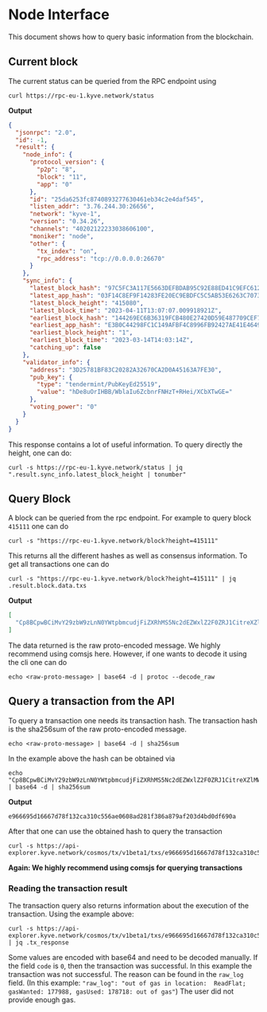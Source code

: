 # Node Interface

This document shows how to query basic information from the blockchain.

## Current block

The current status can be queried from the RPC endpoint using

```shell
curl https://rpc-eu-1.kyve.network/status
```

**Output**
```json
{
  "jsonrpc": "2.0",
  "id": -1,
  "result": {
    "node_info": {
      "protocol_version": {
        "p2p": "8",
        "block": "11",
        "app": "0"
      },
      "id": "25da6253fc8740893277630461eb34c2e4daf545",
      "listen_addr": "3.76.244.30:26656",
      "network": "kyve-1",
      "version": "0.34.26",
      "channels": "40202122233038606100",
      "moniker": "node",
      "other": {
        "tx_index": "on",
        "rpc_address": "tcp://0.0.0.0:26670"
      }
    },
    "sync_info": {
      "latest_block_hash": "97C5FC3A117E5663DEFBDAB95C92E88ED41C9EFC612D038F3AE89084F50D7BB7",
      "latest_app_hash": "03F14C8EF9F14283FE20EC9EBDFC5C5AB53E6263C7073E3971905A49C879CC67",
      "latest_block_height": "415080",
      "latest_block_time": "2023-04-11T13:07:07.009918921Z",
      "earliest_block_hash": "144269EC6B36319FCB480E27420D59E487709CEF784EC37E39A396E05E9DC437",
      "earliest_app_hash": "E3B0C44298FC1C149AFBF4C8996FB92427AE41E4649B934CA495991B7852B855",
      "earliest_block_height": "1",
      "earliest_block_time": "2023-03-14T14:03:14Z",
      "catching_up": false
    },
    "validator_info": {
      "address": "3D25781BF83C20282A32670CA2D0A45163A7FE30",
      "pub_key": {
        "type": "tendermint/PubKeyEd25519",
        "value": "hDe8uOrIHBB/WblaIu6ZcbnrFNHzT+RHei/XCbXTwGE="
      },
      "voting_power": "0"
    }
  }
}
```

This response contains a lot of useful information. To query directly
the height, one can do:

```shell
curl -s https://rpc-eu-1.kyve.network/status | jq ".result.sync_info.latest_block_height | tonumber"
```


## Query Block

A block can be queried from the rpc endpoint. For example to query
block `415111` one can do

```shell
curl -s "https://rpc-eu-1.kyve.network/block?height=415111"
```

This returns all the different hashes as well as consensus information.
To get all transactions one can do

```shell
curl -s "https://rpc-eu-1.kyve.network/block?height=415111" | jq .result.block.data.txs
```

**Output**
```json
[
  "Cp8BCpwBCiMvY29zbW9zLnN0YWtpbmcudjFiZXRhMS5Nc2dEZWxlZ2F0ZRJ1CitreXZlMWtyMGZsajhsbTZ4M3hrd3owazM3ajdta25oczQzNzV2ZWtxZjc1EjJreXZldmFsb3BlcjFrcjBmbGo4bG02eDN4a3d6MGszN2o3bWtuaHM0Mzc1dnR4cWZzaxoSCgV1a3l2ZRIJMTY4NDY5MzE1EmgKUQpGCh8vY29zbW9zLmNyeXB0by5zZWNwMjU2azEuUHViS2V5EiMKIQIO8IpKrB2xJfAhr4SPlFU5TmJst7orlU1U6ABOYC6JihIECgIIARjtBxITCg0KBXVreXZlEgQ0MDAwEMTuChpA8joAcQn3yMWZJ8c5cdv4+Vr/BHIihT6FyI93l3st+61dbHFLTImSYSqc4s7ZMO5zPtutrtcG0OSMyFa/jEHHmw=="
]
```

The data returned is the raw proto-encoded message. We highly recommend using
comsjs here. However, if one wants to decode it using the cli one can do

```shell
echo <raw-proto-message> | base64 -d | protoc --decode_raw
```

## Query a transaction from the API

To query a transaction one needs its transaction hash.
The transaction hash is the sha256sum of the raw proto-encoded message.

```shell
echo <raw-proto-message> | base64 -d | sha256sum
```

In the example above the hash can be obtained via
```shell
echo "Cp8BCpwBCiMvY29zbW9zLnN0YWtpbmcudjFiZXRhMS5Nc2dEZWxlZ2F0ZRJ1CitreXZlMWtyMGZsajhsbTZ4M3hrd3owazM3ajdta25oczQzNzV2ZWtxZjc1EjJreXZldmFsb3BlcjFrcjBmbGo4bG02eDN4a3d6MGszN2o3bWtuaHM0Mzc1dnR4cWZzaxoSCgV1a3l2ZRIJMTY4NDY5MzE1EmgKUQpGCh8vY29zbW9zLmNyeXB0by5zZWNwMjU2azEuUHViS2V5EiMKIQIO8IpKrB2xJfAhr4SPlFU5TmJst7orlU1U6ABOYC6JihIECgIIARjtBxITCg0KBXVreXZlEgQ0MDAwEMTuChpA8joAcQn3yMWZJ8c5cdv4+Vr/BHIihT6FyI93l3st+61dbHFLTImSYSqc4s7ZMO5zPtutrtcG0OSMyFa/jEHHmw==" | base64 -d | sha256sum
```

**Output**
```shell
e966695d16667d78f132ca310c556ae0608ad281f386a879af203d4bd0df690a
```

After that one can use the obtained hash to query the transaction
```shell
curl -s https://api-explorer.kyve.network/cosmos/tx/v1beta1/txs/e966695d16667d78f132ca310c556ae0608ad281f386a879af203d4bd0df690a
```

**Again: We highly recommend using comsjs for querying transactions** 


### Reading the transaction result

The transaction query also returns information about the execution of the 
transaction. Using the example above:

```shell
curl -s https://api-explorer.kyve.network/cosmos/tx/v1beta1/txs/e966695d16667d78f132ca310c556ae0608ad281f386a879af203d4bd0df690a | jq .tx_response
```

Some values are encoded with base64 and need to be decoded manually.
If the field `code` is `0`, then the transaction was successful. In this
example the transaction was not successful. The reason can be found in the
`raw_log` field. (In this example: `"raw_log": "out of gas in location: 
ReadFlat; gasWanted: 177988, gasUsed: 178718: out of gas"`) The user did
not provide enough gas.
